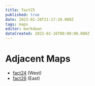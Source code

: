 ```yaml
---
title: fact25
published: true
date: 2023-02-28T21:17:19.000Z
tags: maps
editor: markdown
dateCreated: 2023-02-16T00:00:00.000Z
---
```



# Adjacent Maps
 * [fact24](/maps/fact24) (West)
 * [fact26](/maps/fact26) (East)
